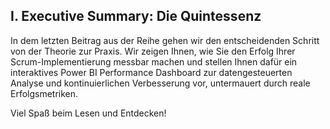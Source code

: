 ## I. Executive Summary: Die Quintessenz

In dem letzten Beitrag aus der Reihe gehen wir den entscheidenden Schritt von der Theorie zur Praxis. Wir zeigen Ihnen, wie Sie den Erfolg Ihrer Scrum-Implementierung messbar machen und stellen Ihnen dafür ein interaktives Power BI Performance Dashboard zur datengesteuerten Analyse und kontinuierlichen Verbesserung vor, untermauert durch reale Erfolgsmetriken.

Viel Spaß beim Lesen und Entdecken!